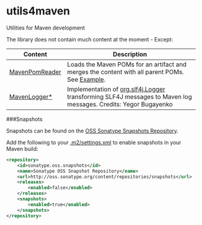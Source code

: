 # utils4maven
Utilities for Maven development

The library does not contain much content at the moment - Except:

| Content | Description |
| ------------- | ----------- |
| [MavenPomReader](https://github.com/fuinorg/utils4maven/blob/master/src/main/java/org/fuin/utils4maven/MavenPomReader.java) | Loads the Maven POMs for an artifact and merges the content with all parent POMs. See [Example](https://github.com/fuinorg/utils4maven/blob/master/src/test/java/org/fuin/utils4maven/MavenPomReaderTest.java).|
| [MavenLogger*](https://github.com/fuinorg/utils4maven/tree/master/src/main/java/org/slf4j/impl) | Implementation of [org.slf4j.Logger](http://www.slf4j.org/api/org/slf4j/Logger.html) transforming SLF4J messages to Maven log messages. Credits: Yegor Bugayenko |

###Snapshots

Snapshots can be found on the [OSS Sonatype Snapshots Repository](http://oss.sonatype.org/content/repositories/snapshots/org/fuin "Snapshot Repository"). 

Add the following to your [.m2/settings.xml](http://maven.apache.org/ref/3.2.1/maven-settings/settings.html "Reference configuration") to enable snapshots in your Maven build:

```xml
<repository>
    <id>sonatype.oss.snapshots</id>
    <name>Sonatype OSS Snapshot Repository</name>
    <url>http://oss.sonatype.org/content/repositories/snapshots</url>
    <releases>
        <enabled>false</enabled>
    </releases>
    <snapshots>
        <enabled>true</enabled>
    </snapshots>
</repository>
```
